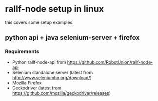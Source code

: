 # rallf-node setup in linux

this covers some setup examples.

## python api + java selenium-server + firefox
### Requirements
* Python rallf-node-api from https://github.com/RobotUnion/rallf-node-api
* Selenium standalone server (latest from http://www.seleniumhq.org/download/)
* Mozilla Firefox
* Geckodriver (latest from https://github.com/mozilla/geckodriver/releases)
